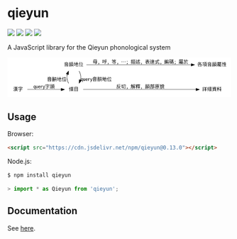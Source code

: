 # qieyun

[![](https://badge.fury.io/js/qieyun.svg)](https://www.npmjs.com/package/qieyun) [![](https://data.jsdelivr.com/v1/package/npm/qieyun/badge)](https://www.jsdelivr.com/package/npm/qieyun) [![](https://github.com/nk2028/qieyun-js/workflows/Package/badge.svg)](https://github.com/nk2028/qieyun-js/actions?query=workflow%3A%22Package%22) [![](https://api.codeclimate.com/v1/badges/fb728b8ee3531bd96e5a/maintainability)](https://codeclimate.com/github/nk2028/qieyun-js/maintainability)

A JavaScript library for the Qieyun phonological system

![library overview](https://raw.githubusercontent.com/nk2028/qieyun-js/d769a3d/demo/qieyun.png)

## Usage

Browser:

```html
<script src="https://cdn.jsdelivr.net/npm/qieyun@0.13.0"></script>
```

Node.js:

```sh
$ npm install qieyun
```

```javascript
> import * as Qieyun from 'qieyun';
```

## Documentation 

See [here](https://nk2028.shn.hk/qieyun-js/).
